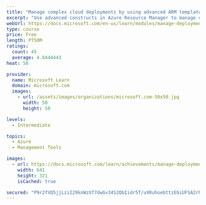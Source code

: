 ```yaml
---
title: "Manage complex cloud deployments by using advanced ARM template features"
excerpt: "Use advanced constructs in Azure Resource Manager to manage complex scenarios such as deployment order, conditional deployments and secrets."
webUrl: https://docs.microsoft.com/en-us/learn/modules/manage-deployments-advanced-arm-template-features/
type: course
price: Free
length: PT50M
ratings:
  count: 45
  average: 4.8444443
heat: 50

provider:
  name: Microsoft Learn
  domain: microsoft.com
  images:
    - url: /assets/images/organizations/microsoft.com-50x50.jpg
      width: 50
      height: 50

levels:
  - Intermediate

topics:
  - Azure
  - Management Tools

images:
  - url: https://docs.microsoft.com/learn/achievements/manage-deployments-advanced-arm-template-features-social.png
    width: 641
    height: 321
    isCached: true

secured: "P9r2fVQ5jjLziI29knWzXf7dwGv34S2QbIidr5T/uXRuhoebttzEbiUFSA2rhydRiSS0UNg7au81gXhURMbWMwoguSNX/+xlkxx+8HyMLda0J9oqu0DDa3tmPm3QM43XK+jhKeKFdv9tfqISPLMnG4YkK6BuaozxSXI2WzK1BKewHZM88mQpgz2wEEKkWlEXermE6HxWTbdrvAlg8notbqhq+aom6XzQ+30NqDFH/JER6KO3wr4pb/KMl/s+ypcX8uAxqSno9x4bP3EJiJZNYYpk/OXv/rrzKwVfJwbQMGMznJhNE54BDLa41s4S8/BGQwOM+WkPta4m4MjbzvX+0dtctJzpHbM9Xm7h9XVdNrNGaaiKv8uYh87yz97i6O/EmYe6LJ2F9dBx0Qg+4UDhrevr/lBpNlgx57WI4Tj0qLk=;jLhXi3O2XppOSmvC7tu/UA=="
---
```


